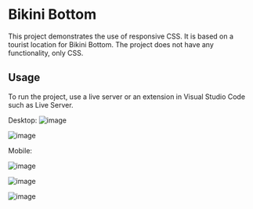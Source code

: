 # Bikini Bottom

This project demonstrates the use of responsive CSS. It is based on a tourist location for Bikini Bottom. The project does not have any functionality, only CSS.

## Usage

To run the project, use a live server or an extension in Visual Studio Code such as Live Server.

Desktop:
![image](https://github.com/Walterhart/bikini-bottom/assets/70658679/993b2092-6383-4eaf-816d-401477c54b4c)  

![image](https://github.com/Walterhart/bikini-bottom/assets/70658679/1542a980-7e6c-48d8-9e29-a1b00d333c15)

Mobile: 

![image](https://github.com/Walterhart/bikini-bottom/assets/70658679/f2f5b80d-e5c7-472b-9ca6-f31fe095cb9d)   

![image](https://github.com/Walterhart/bikini-bottom/assets/70658679/be2caea3-2623-4d48-b6c2-bdd1046aa0cd) 

![image](https://github.com/Walterhart/bikini-bottom/assets/70658679/b895fc99-b521-4e46-b45c-5a4357be1ff4)
